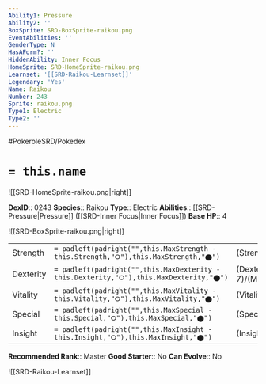 ```yaml
---
Ability1: Pressure
Ability2: ''
BoxSprite: SRD-BoxSprite-raikou.png
EventAbilities: ''
GenderType: N
HasAForm?: ''
HiddenAbility: Inner Focus
HomeSprite: SRD-HomeSprite-raikou.png
Learnset: '[[SRD-Raikou-Learnset]]'
Legendary: 'Yes'
Name: Raikou
Number: 243
Sprite: raikou.png
Type1: Electric
Type2: ''
---
```


#PokeroleSRD/Pokedex

# `= this.name`

![[SRD-HomeSprite-raikou.png|right]]

**DexID**:: 0243
**Species**:: Raikou
**Type**:: Electric
**Abilities**:: [[SRD-Pressure|Pressure]] ([[SRD-Inner Focus|Inner Focus]])
**Base HP**:: 4

![[SRD-BoxSprite-raikou.png|right]]

|           |                                                                                        |                                          |
| --------- | -------------------------------------------------------------------------------------- | ---------------------------------------- |
| Strength  | `= padleft(padright("",this.MaxStrength - this.Strength,"⭘"),this.MaxStrength,"⬤")`    | (Strength::5)/(MaxStrength::5)   |
| Dexterity | `= padleft(padright("",this.MaxDexterity - this.Dexterity,"⭘"),this.MaxDexterity,"⬤")` | (Dexterity:: 7)/(MaxDexterity::7) |
| Vitality  | `= padleft(padright("",this.MaxVitality - this.Vitality,"⭘"),this.MaxVitality,"⬤")`    | (Vitality::5)/(MaxVitality::5)   |
| Special   | `= padleft(padright("",this.MaxSpecial - this.Special,"⭘"),this.MaxSpecial,"⬤")`       | (Special::6)/(MaxSpecial::6)     |
| Insight   | `= padleft(padright("",this.MaxInsight - this.Insight,"⭘"),this.MaxInsight,"⬤")`       | (Insight::6)/(MaxInsight::6)     |

**Recommended Rank**:: Master
**Good Starter**:: No
**Can Evolve**:: No

![[SRD-Raikou-Learnset]]
